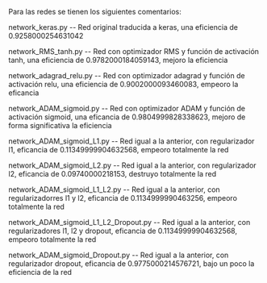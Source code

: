 Para las redes se tienen los siguientes comentarios:

network_keras.py -- Red original traducida a keras, una eficiencia de 0.9258000254631042

network_RMS_tanh.py -- Red con optimizador RMS y función de activación tanh, una eficiencia de 0.9782000184059143, mejoro la eficiencia

network_adagrad_relu.py -- Red con optimizador adagrad y función de activación relu, una eficiencia de 0.9002000093460083, empeoro la eficancia

network_ADAM_sigmoid.py -- Red con optimizador ADAM y función de activación sigmoid, una eficancia de 0.9804999828338623, mejoro de forma significativa la eficiencia

network_ADAM_sigmoid_L1.py -- Red igual a la anterior, con regularizador l1, eficancia de 0.11349999904632568, empeoro totalmente la red

network_ADAM_sigmoid_L2.py -- Red igual a la anterior, con regularizador l2, eficancia de  0.09740000218153, destruyo totalmente la red

network_ADAM_sigmoid_L1_L2.py -- Red igual a la anterior, con regularizadorres l1 y l2, eficancia de   0.1134999990463256, empeoro totalmente la red

network_ADAM_sigmoid_L1_L2_Dropout.py -- Red igual a la anterior, con regularizadores l1, l2 y dropout, eficancia de 0.11349999904632568, empeoro totalmente la red

network_ADAM_sigmoid_Dropout.py -- Red igual a la anterior, con regularizador dropout, eficancia de 0.9775000214576721, bajo un poco la eficiencia de la red
